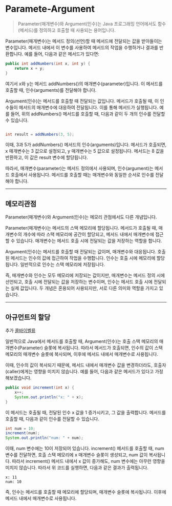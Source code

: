 # Paramete-Argument

> Parameter(매개변수)와 Argument(인수)는 Java 프로그래밍 언어에서도 함수(메서드)를 정의하고 호출할 때 사용되는 용어입니다.

Parameter(매개변수)는 메서드 정의(선언)할 때 메서드에 전달되는 값을 받아들이는 변수입니다. 메서드 내에서 이 변수를 사용하여 메서드의 작업을 수행하거나 결과를 반환합니다. 예를 들어, 다음과 같은 메서드가 있다면:

```java
public int addNumbers(int x, int y) {
    return x + y;
}
```
여기서 x와 y는 메서드 addNumbers()의 매개변수(parameter)입니다. 이 메서드를 호출할 때, 인수(arguments)를 전달해야 합니다.

Argument(인수)는 메서드를 호출할 때 전달되는 값입니다. 메서드가 호출될 때, 이 인수들이 메서드의 매개변수에 대응하여 전달됩니다. 이를 통해 메서드가 실행됩니다. 예를 들어, 위의 addNumbers() 메서드를 호출할 때, 다음과 같이 두 개의 인수를 전달할 수 있습니다.

```java

int result = addNumbers(3, 5);
```
이때, 3과 5가 addNumbers() 메서드의 인수(arguments)입니다. 메서드가 호출되면, x 매개변수는 3 값으로 설정되고, y 매개변수는 5 값으로 설정됩니다. 메서드는 8 값을 반환하고, 이 값은 result 변수에 할당됩니다.

따라서, 매개변수(parameter)는 메서드 정의에서 사용되며, 인수(argument)는 메서드 호출에서 사용됩니다. 메서드를 호출할 때는 매개변수와 동일한 순서로 인수를 전달해야 합니다.


***


## 메모리관점
Parameter(매개변수)와 Argument(인수)는 메모리 관점에서도 다른 개념입니다.

Parameter(매개변수)는 메서드의 스택 메모리에 할당됩니다. 메서드가 호출될 때, 매개변수의 개수에 따라 스택 메모리에 공간이 할당되고, 메서드 내에서 매개변수에 접근할 수 있습니다. 매개변수는 메서드 호출 시에 전달되는 값을 저장하는 역할을 합니다.

Argument(인수)는 메서드를 호출할 때 전달되는 값이며, 매개변수와 대응됩니다. 호출된 메서드는 인수의 값에 접근하여 작업을 수행합니다. 인수는 호출 시에 메모리에 할당됩니다. 일반적으로 인수는 스택 메모리에 저장됩니다.

즉, 매개변수와 인수는 모두 메모리에 저장되는 값이지만, 매개변수는 메서드 정의 시에 선언되고, 호출 시에 전달되는 값을 저장하는 변수이며, 인수는 메서드 호출 시에 전달되는 실제 값입니다. 두 개념은 혼용되어 사용되지만, 서로 다른 의미와 역할을 가지고 있습니다.



***

## 아규먼트의 할당

추가 [콜바이벨류](https://bcp0109.tistory.com/360)


일반적으로 Java에서 메서드를 호출할 때, Argument(인수)는 호출 스택 메모리의 매개변수(Parameter) 슬롯에 복사됩니다. 따라서 메서드가 호출되면, 인수의 값이 스택 메모리의 매개변수 슬롯에 복사되며, 이후에 메서드 내에서 매개변수로 사용됩니다.

이때, 인수의 값이 복사되기 때문에, 메서드 내에서 매개변수 값을 변경하더라도, 호출자(caller)에게는 영향을 미치지 않습니다. 예를 들어, 다음과 같은 메서드가 있다고 가정해보겠습니다.

```java
public void increment(int x) {
    x++;
    System.out.println("x: " + x);
}
```
이 메서드는 호출될 때, 전달된 인수 x 값을 1 증가시키고, 그 값을 출력합니다. 메서드를 호출할 때, 다음과 같이 인수를 전달할 수 있습니다.

```java
int num = 10;
increment(num);
System.out.println("num: " + num);
```
이때, num 변수에는 10이 저장되어 있습니다. increment() 메서드를 호출할 때, num 변수를 전달하면, 호출 스택 메모리에 x 매개변수 슬롯이 생성되고, num 값이 복사됩니다. 따라서 increment() 메서드 내에서 x 값이 증가해도, num 변수에는 아무런 영향을 미치지 않습니다. 따라서 위 코드를 실행하면, 다음과 같은 결과가 출력됩니다.

```
x: 11
num: 10
```
즉, 인수는 메서드를 호출할 때 메모리에 할당되며, 매개변수 슬롯에 복사됩니다. 이후에 메서드 내에서 매개변수로 사용됩니다.
